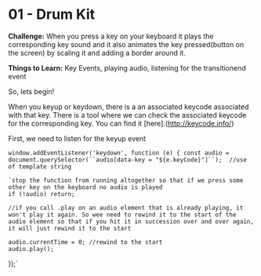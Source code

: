 # 01 - Drum Kit

**Challenge:** When you press a key on your keyboard it plays the corresponding key sound and it also animates the key pressed(button on the screen) by scaling it and adding a border around it.

**Things to Learn:** Key Events, playing audio, listening for the transitionend event

So, lets begin!

When you keyup or keydown, there is a an associated keycode associated with that key. There is a tool where we can check the associated keycode for the corresponding key. You can find it [here].(http://keycode.info/)

First, we need to listen for the keyup event

`window.addEventListener('keydown', function (e) {
    const audio = document.querySelector(``audio[data-key = "${e.keyCode}"]``);  //use of template string`
    
    `stop the function from running altogether so that if we press some other key on the keyboard no audio is played
    if (!audio) return;
    
    //if you call .play on an audio element that is already playing, it won't play it again. So wee need to rewind it to the start of the     audio element so that if you hit it in succession over and over again, it will just rewind it to the start
    
    audio.currentTime = 0; //rewind to the start
    audio.play();
});`
